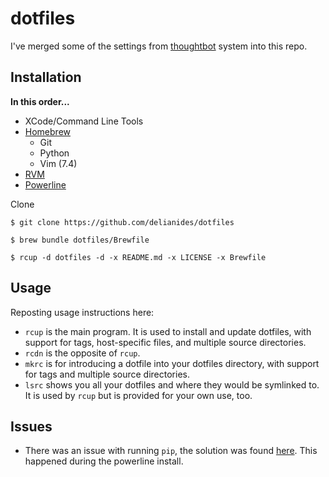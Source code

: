 dotfiles
========

I've merged some of the settings from [thoughtbot](https://github.com/thoughtbot/dotfiles) system into this repo.

Installation
------------

**In this order...**

- XCode/Command Line Tools
- [Homebrew](http://brew.sh)
    - Git
    - Python
    - Vim (7.4)
- [RVM](http://rvm.io/)
- [Powerline](https://github.com/Lokaltog/powerline)

Clone

```
$ git clone https://github.com/delianides/dotfiles

$ brew bundle dotfiles/Brewfile

$ rcup -d dotfiles -d -x README.md -x LICENSE -x Brewfile
```

Usage
-----

Reposting usage instructions here:

- `rcup` is the main program. It is used to install and update dotfiles,
  with support for tags, host-specific files, and multiple source
  directories.
- `rcdn` is the opposite of `rcup`.
- `mkrc` is for introducing a dotfile into your dotfiles directory, with
  support for tags and multiple source directories.
- `lsrc` shows you all your dotfiles and where they would be symlinked
  to. It is used by `rcup` but is provided for your own use, too.

Issues
------

- There was an issue with running `pip`, the solution was found [here](https://github.com/Lokaltog/powerline/issues/552). This happened during the powerline install.


